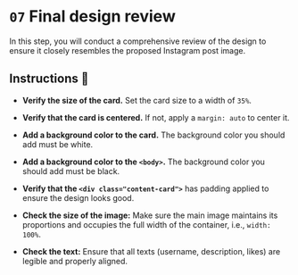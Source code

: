 # `07` Final design review

In this step, you will conduct a comprehensive review of the design to ensure it closely resembles the proposed Instagram post image.

## Instructions 📝

- **Verify the size of the card.** Set the card size to a width of `35%`.

- **Verify that the card is centered.** If not, apply a `margin: auto` to center it.

- **Add a background color to the card.** The background color you should add must be white.

- **Add a background color to the `<body>`.** The background color you should add must be black.

- **Verify that the `<div class="content-card">`** has padding applied to ensure the design looks good.

- **Check the size of the image:** Make sure the main image maintains its proportions and occupies the full width of the container, i.e., `width: 100%`.

- **Check the text:** Ensure that all texts (username, description, likes) are legible and properly aligned.

